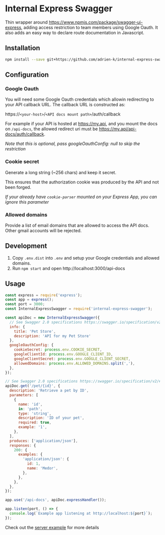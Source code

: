 # Internal Express Swagger

Thin wrapper around https://www.npmjs.com/package/swagger-ui-express, adding access restriction to team members using Google Oauth.
It also adds an easy way to declare route documentation in Javascript.

## Installation

```bash
npm install --save git+https://github.com/adrien-k/internal-express-swagger.git
```

## Configuration

### Google Oauth

You will need some Google Oauth credentials which allowin redirecting to your API callback URL.
The callback URL is constructed as:

https://`<your-host>`/`<API docs mount path>`/auth/callback

For example if your API is hosted at https://my.api, and you mount the docs on `/api-docs`, the allowed redirect uri must be https://my.api/api-docs/auth/callback.

*Note that this is optional, pass googleOauthConfig: null to skip the restriction*

### Cookie secret

Generate a long string (~256 chars) and keep it secret.

This ensures that the authorization cookie was produced by the API and not been forged.

*If your already have `cookie-parser` mounted on your Express App, you can ignore this parameter*

### Allowed domains

Provide a list of email domains that are allowed to access the API docs. Other gmail accounts will be rejected.

## Development

1. Copy `.env.dist` into `.env` and setup your Google credentials and allowed domains.
1. Run `npm start` and open http://localhost:3000/api-docs

## Usage

```js 
const express = require('express');
const app = express();
const port = 3000;
const InternalExpressSwagger = require('internal-express-swagger');

const apiDoc = new InternalExpressSwagger({
  // See Swagger 2.0 specifications https://swagger.io/specification/v2/#info-object for 'info' field
  info: {
    title: 'Pet Store',
    description: 'API for my Pet Store'
  },
  googleOauthConfig: {
    cookieSecret: process.env.COOKIE_SECRET,
    googleClientId: process.env.GOOGLE_CLIENT_ID,
    googleClientSecret: process.env.GOOGLE_CLIENT_SECRET,
    allowedDomains: process.env.ALLOWED_DOMAINS.split(','),
  },
});

// See Swagger 2.0 specifications https://swagger.io/specification/v2/#paths-object for the 'path' field
apiDoc.get('/pet/{id}', {
  description: 'Retrieve a pet by ID',
  parameters: [
    {
      name: 'id',
      in: 'path',
      type: 'string',
      description: 'ID of your pet',
      required: true,
      example: '1',
    },
  ],
  produces: ['application/json'],
  responses: {
    200: {
      examples: {
        'application/json': {
          id: 1,
          name: 'Medor',
        },
      },
    },
  },
});

app.use('/api-docs', apiDoc.expressHandler());

app.listen(port, () => {
  console.log(`Example app listening at http://localhost:${port}`);
});
```

Check out the [server example](server-example.js) for more details
